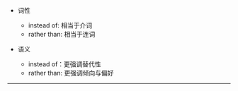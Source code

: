 * 词性
    * instead of: 相当于介词
    * rather than: 相当于连词

* 语义
    * instead of：更强调替代性
    * rather than: 更强调倾向与偏好

---
